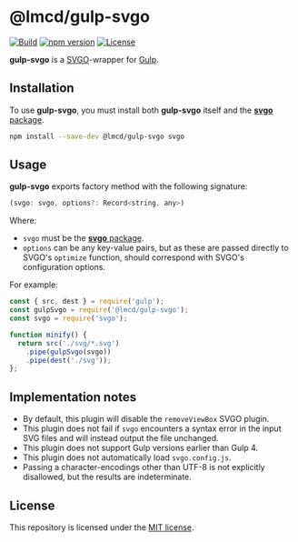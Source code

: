 # @lmcd/gulp-svgo

[![Build](https://github.com/lachlanmcdonald/gulp-svgo/actions/workflows/build.yml/badge.svg?branch=main)][build-link] [![npm version](https://badge.fury.io/js/%40lmcd%2Fgulp-svgo.svg)][package-link] [![License](https://img.shields.io/badge/License-MIT-blue.svg)][license-link] 

**gulp-svgo** is a [SVGO]-wrapper for [Gulp].

## Installation

To use **gulp-svgo**, you must install both **gulp-svgo** itself and the [**svgo** package][svgo-npm].

```sh
npm install --save-dev @lmcd/gulp-svgo svgo
```

## Usage

**gulp-svgo** exports factory method with the following signature:

```js
(svgo: svgo, options?: Record<string, any>)
```

Where:

- `svgo` must be the [**svgo** package][svgo-npm].
- `options` can be any key-value pairs, but as these are passed directly to SVGO's `optimize` function, should correspond with SVGO's configuration options.

For example:

```js
const { src, dest } = require('gulp');
const gulpSvgo = require('@lmcd/gulp-svgo');
const svgo = require('svgo');

function minify() {
  return src('./svg/*.svg')
    .pipe(gulpSvgo(svgo))
    .pipe(dest('./svg'));
};
```

## Implementation notes

- By default, this plugin will disable the `removeViewBox` SVGO plugin.
- This plugin does not fail if `svgo` encounters a syntax error in the input SVG files and will instead output the file unchanged.
- This plugin does not support Gulp versions earlier than Gulp 4.
- This plugin does not automatically load `svgo.config.js`.
- Passing a character-encodings other than UTF-8 is not explicitly disallowed, but the results are indeterminate.

## License

This repository is licensed under the [MIT license][license-link].

[svgo]: https://github.com/svg/svgo
[svgo-npm]: https://www.npmjs.com/package/svgo
[Gulp]: https://gulpjs.com/
[license-link]: https://github.com/lachlanmcdonald/gulp-svgo/blob/main/LICENSE
[build-link]: https://github.com/lachlanmcdonald/gulp-svgo/actions
[package-link]: https://www.npmjs.com/package/@lmcd/gulp-svgo
